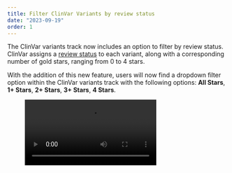 ```yaml
---
title: Filter ClinVar Variants by review status
date: "2023-09-19"
order: 1
---
```


The ClinVar variants track now includes an option to filter by review status. ClinVar assigns a [review status](https://www.ncbi.nlm.nih.gov/clinvar/docs/review_status/) to each variant, along with a corresponding number of gold stars, ranging from 0 to 4 stars. 

With the addition of this new feature, users will now find a dropdown filter option within the ClinVar variants track with the following options: **All Stars**, **1+ Stars**, **2+ Stars**, **3+ Stars**, **4 Stars**.
<!-- end_excerpt -->


<figure>
   <video src="../images/2023/09/filtering-by-review-status-clinvar-variants.mp4" type="video/mp4" controls autoplay loop />
</figure>


